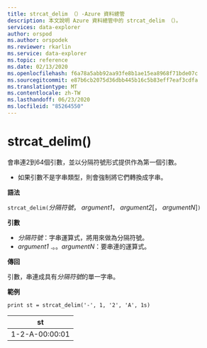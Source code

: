 ```yaml
---
title: strcat_delim （）-Azure 資料總管
description: 本文說明 Azure 資料總管中的 strcat_delim （）。
services: data-explorer
author: orspod
ms.author: orspodek
ms.reviewer: rkarlin
ms.service: data-explorer
ms.topic: reference
ms.date: 02/13/2020
ms.openlocfilehash: f6a78a5abb92aa93fe8b1ae15ea8968f71bde07c
ms.sourcegitcommit: e87b6cb2075d36dbb445b16c5b83eff7eaf3cdfa
ms.translationtype: MT
ms.contentlocale: zh-TW
ms.lasthandoff: 06/23/2020
ms.locfileid: "85264550"
---
```

# <a name="strcat_delim"></a>strcat_delim()

會串連2到64個引數，並以分隔符號形式提供作為第一個引數。

 * 如果引數不是字串類型，則會強制將它們轉換成字串。

**語法**

`strcat_delim(`*分隔符號*， *argument1*， *argument2*[， *argumentN*]`)`

**引數**

* *分隔符號*：字串運算式，將用來做為分隔符號。
* *argument1* .。。*argumentN*：要串連的運算式。

**傳回**

引數，串連成具有*分隔符號*的單一字串。

**範例**

```kusto
print st = strcat_delim('-', 1, '2', 'A', 1s)

```

|st|
|---|
|1-2-A-00:00:01|
